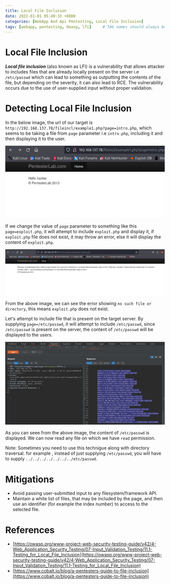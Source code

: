 ```yaml
---
title: Local File Inclusion
date: 2022-01-01 05:49:33 +0800
categories: [WebApp And Api Pentesting, Local File Inclusion]
tags: [webapp, pentesting, Owasp, lfi]     # TAG names should always be lowercase
---
```


# Local File Inclusion

***Local file inclusion*** (also known as LFI) is a vulnerability that allows attacker to includes files that are already locally present on the server i.e `/etc/passwd` which can lead to something as outputting the contents of the file, but depending on the severity, it can also lead to RCE. The vulnerability occurs due to the use of user-supplied input without proper validation.

# Detecting Local File Inclusion

In the below image, the url of our target is `http://192.168.137.78/fileincl/example1.php?page=intro.php`, which seems to be taking a file from `page` parameter i.e `intro.php`, including it and then displaying it to the user. 

![cmdi](https://raw.githubusercontent.com/cyberkhalid/cyberkhalid.github.io/main/assets/img/ipentest/lfiipenlab2.png)

If we change the value of `page` parameter to something like this `page=exploit.php`, it will attempt to include `exploit.php` and display it, if `exploit.php` file does not exist, it may throw an error, else it will display the content of `exploit.php`.

![cmdi](https://raw.githubusercontent.com/cyberkhalid/cyberkhalid.github.io/main/assets/img/ipentest/lfiipenlab3.png)

From the above image, we can see the error showing `no such file or directory`, this means `exploit.php` does not exist. 

Let's attempt to include file that is present on the target server. By supplying `page=/etc/passwd`, it will attempt to include `/etc/passwd`, since `/etc/passwd` is present on the server, the content of `/etc/passwd` will be displayed to the users.

![cmdi](https://raw.githubusercontent.com/cyberkhalid/cyberkhalid.github.io/main/assets/img/ipentest/lfiipenlab4.png)

As you can seee from the above image, the content of `/etc/passwd` is displayed. We can now read any file on which we have `read` permission.

Note: Sometimes you need to use this technigue along with directory traversal. for example , instead of just supplying `/etc/passwd`, you will have to supply `../../../../../../../etc/passwd`.

# Mitigations

- Avoid passing user-submitted input to any filesystem/framework API.
- Maintain a white list of files, that may be included by the page, and then use an identifier (for example the index number) to access to the selected file.

# References

- [https://owasp.org/www-project-web-security-testing-guide/v42/4-Web_Application_Security_Testing/07-Input_Validation_Testing/11.1-Testing_for_Local_File_Inclusion](https://owasp.org/www-project-web-security-testing-guide/v42/4-Web_Application_Security_Testing/07-Input_Validation_Testing/11.1-Testing_for_Local_File_Inclusion)
- [https://www.cobalt.io/blog/a-pentesters-guide-to-file-inclusion](https://www.cobalt.io/blog/a-pentesters-guide-to-file-inclusion)
